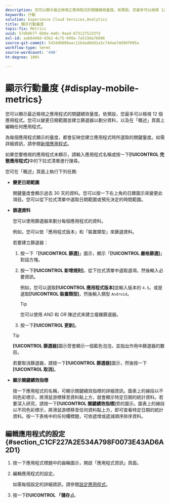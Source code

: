 ```yaml
---
description: 您可以顯示最近檢視之應用程式的關鍵績效量度。依預設，您最多可以檢視 12 個應用程式。您可以變更日期範圍並建立篩選器以劃分資料，以及在「概述」頁面上編輯任何應用程式。
keywords: 行動
solution: Experience Cloud Services,Analytics
title: 顯示行動量度
topic-fix: Metrics
uuid: 57db0b77-6b0a-4a0c-9aad-0731275233fd
exl-id: aab6448d-4362-4c75-949a-7a519da76606
source-git-commit: 5434d8809aac11b4ad6dd1a3c74dae7dd98f095a
workflow-type: tm+mt
source-wordcount: '440'
ht-degree: 100%

---
```


# 顯示行動量度 {#display-mobile-metrics}

您可以顯示最近檢視之應用程式的關鍵績效量度。依預設，您最多可以檢視 12 個應用程式。您可以變更日期範圍並建立篩選器以劃分資料，以及在「概述」頁面上編輯任何應用程式。

為每個應用程式顯示的量度，都會反映您建立應用程式時所選取的關鍵量度。如需詳細資訊，請參閱[新增應用程式](/help/using/manage-apps/t-new-app.md)。

如果您要檢視的應用程式未顯示，請輸入應用程式名稱或按一下&#x200B;**[!UICONTROL 完整應用程式]**&#x200B;中的下拉式清單進行搜尋。

您可在「概述」頁面上執行下列任務:

* **變更日期範圍**

   關鍵量度會顯示過去 30 天的資料。您可以按一下右上角的日曆圖示來變更此項目。您可以從下拉式清單中選取日期範圍或預先決定的時間範圍。

* **篩選資料**

   您可以使用篩選器來劃分每個應用程式的資料。

   例如，您可以依「應用程式版本」和「裝置類型」來篩選資料。

   若要建立篩選器：

   1. 按一下「**[!UICONTROL 篩選]**」圖示，顯示「**[!UICONTROL 嚴格篩選]**」對話方塊。
   1. 按一下&#x200B;**[!UICONTROL 新增規則]**，從下拉式清單中選取選項，然後輸入必要資訊。

      例如，您可以選取&#x200B;**[!UICONTROL 應用程式版本]**&#x200B;並輸入版本的 `4.5`。或是選取&#x200B;**[!UICONTROL 裝置類型]**，然後輸入類型 `Android`。

      >[!TIP]
      >
      >您可以使用 *AND* 和 *OR* 陳述式來建立複雜篩選器。

   1. 按一下&#x200B;**[!UICONTROL 更新]**。
   >[!TIP]
   >
   >**[!UICONTROL 篩選器]**&#x200B;圖示旁會顯示一個藍色泡泡，並指出作用中篩選器的數目。

   若要取消篩選器，請按一下&#x200B;**[!UICONTROL 篩選器]**&#x200B;圖示，然後按一下&#x200B;**[!UICONTROL 取消]**。

* **顯示關鍵績效指標**

   按一下應用程式的名稱，可顯示關鍵績效指標的詳細資訊。圖表上的線段以不同色彩標示，將滑鼠游標移至資料點上方，就會顯示特定日期的統計資料。若要深入研究，請按一下&#x200B;**[!UICONTROL 關鍵績效指標]**&#x200B;旁的圖示。圖表上的線段以不同色彩標示，將滑鼠游標移至任何資料點上方，即可查看特定日期的統計資料。按一下表格中的任何欄標題，可依遞增或遞減順序排序資料。

## 編輯應用程式的設定 {#section_C1CF227A2E534A798F0073E43AD6A2D1}

1. 按一下應用程式標題中的齒輪圖示，開啟「應用程式資訊」頁面。
1. 編輯應用程式的設定。

   如需每個設定的詳細資訊，請參閱[設定應用程式](/help/using/c-manage-app-settings/c-mob-confg-app/c-mob-confg-app.md)。

1. 按一下&#x200B;**[!UICONTROL 「儲存」]**。
